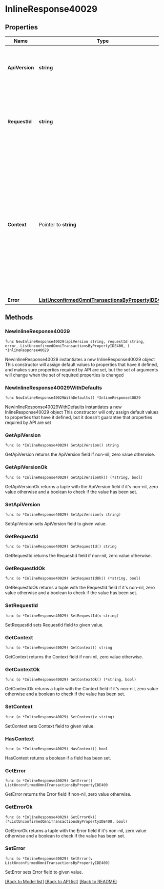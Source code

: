 # InlineResponse40029

## Properties

Name | Type | Description | Notes
------------ | ------------- | ------------- | -------------
**ApiVersion** | **string** | Specifies the version of the API that incorporates this endpoint. | 
**RequestId** | **string** | Defines the ID of the request. The &#x60;requestId&#x60; is generated by Crypto APIs and it&#39;s unique for every request. | 
**Context** | Pointer to **string** | In batch situations the user can use the context to correlate responses with requests. This property is present regardless of whether the response was successful or returned as an error. &#x60;context&#x60; is specified by the user. | [optional] 
**Error** | [**ListUnconfirmedOmniTransactionsByPropertyIDE400**](ListUnconfirmedOmniTransactionsByPropertyIDE400.md) |  | 

## Methods

### NewInlineResponse40029

`func NewInlineResponse40029(apiVersion string, requestId string, error_ ListUnconfirmedOmniTransactionsByPropertyIDE400, ) *InlineResponse40029`

NewInlineResponse40029 instantiates a new InlineResponse40029 object
This constructor will assign default values to properties that have it defined,
and makes sure properties required by API are set, but the set of arguments
will change when the set of required properties is changed

### NewInlineResponse40029WithDefaults

`func NewInlineResponse40029WithDefaults() *InlineResponse40029`

NewInlineResponse40029WithDefaults instantiates a new InlineResponse40029 object
This constructor will only assign default values to properties that have it defined,
but it doesn't guarantee that properties required by API are set

### GetApiVersion

`func (o *InlineResponse40029) GetApiVersion() string`

GetApiVersion returns the ApiVersion field if non-nil, zero value otherwise.

### GetApiVersionOk

`func (o *InlineResponse40029) GetApiVersionOk() (*string, bool)`

GetApiVersionOk returns a tuple with the ApiVersion field if it's non-nil, zero value otherwise
and a boolean to check if the value has been set.

### SetApiVersion

`func (o *InlineResponse40029) SetApiVersion(v string)`

SetApiVersion sets ApiVersion field to given value.


### GetRequestId

`func (o *InlineResponse40029) GetRequestId() string`

GetRequestId returns the RequestId field if non-nil, zero value otherwise.

### GetRequestIdOk

`func (o *InlineResponse40029) GetRequestIdOk() (*string, bool)`

GetRequestIdOk returns a tuple with the RequestId field if it's non-nil, zero value otherwise
and a boolean to check if the value has been set.

### SetRequestId

`func (o *InlineResponse40029) SetRequestId(v string)`

SetRequestId sets RequestId field to given value.


### GetContext

`func (o *InlineResponse40029) GetContext() string`

GetContext returns the Context field if non-nil, zero value otherwise.

### GetContextOk

`func (o *InlineResponse40029) GetContextOk() (*string, bool)`

GetContextOk returns a tuple with the Context field if it's non-nil, zero value otherwise
and a boolean to check if the value has been set.

### SetContext

`func (o *InlineResponse40029) SetContext(v string)`

SetContext sets Context field to given value.

### HasContext

`func (o *InlineResponse40029) HasContext() bool`

HasContext returns a boolean if a field has been set.

### GetError

`func (o *InlineResponse40029) GetError() ListUnconfirmedOmniTransactionsByPropertyIDE400`

GetError returns the Error field if non-nil, zero value otherwise.

### GetErrorOk

`func (o *InlineResponse40029) GetErrorOk() (*ListUnconfirmedOmniTransactionsByPropertyIDE400, bool)`

GetErrorOk returns a tuple with the Error field if it's non-nil, zero value otherwise
and a boolean to check if the value has been set.

### SetError

`func (o *InlineResponse40029) SetError(v ListUnconfirmedOmniTransactionsByPropertyIDE400)`

SetError sets Error field to given value.



[[Back to Model list]](../README.md#documentation-for-models) [[Back to API list]](../README.md#documentation-for-api-endpoints) [[Back to README]](../README.md)


